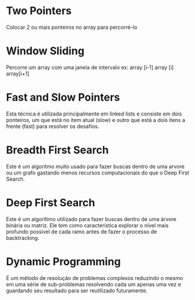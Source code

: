 # Two Pointers
Colocar 2 ou mais ponteiros no array para percorré-lo


# Window Sliding
Percorre um array com uma janela de intervalo ex:
array [i-1]  array [i] array[i+1]


# Fast and Slow Pointers
Esta técnica é utilizada principalmente em linked lists e consiste em dois ponteiros, um que está no item atual (slow) e outro que está a dois itens a frente (fast) para resolver os desafios.


# Breadth First Search
Este é um algoritmo muito usado para fazer buscas dentro de uma arvore ou um grafo gastando menos recursos computacionais do que o Deep First Search.


# Deep First Search
Este é um algorítimo utilizado para fazer buscas dentro de uma árvore binária ou matriz. Ele tem como característica explorar o nível mais profundo possível de cada ramo antes de fazer o processo de backtracking.


# Dynamic Programming
É um método de resolução de problemas complexos reduzindo o mesmo em uma série de sub-problemas resolvendo cada um apenas uma vez e guardando seu resultado para ser reutilizado futuramente.
